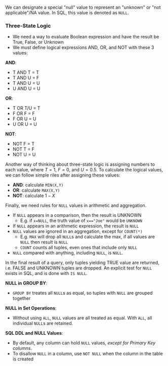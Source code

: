 We can designate a special "null" value to represent an "unknown" or "not applicable"/NA value. In SQL, this value is denoted as `NULL`.
### Three-State Logic
* We need a way to evaluate Boolean expression and have the result be True, False, or Unknown
* We must define logical expressions AND, OR, and NOT with these 3 values:

**AND**:
* T AND T = T
* T AND U = F
* T AND U = U
* U AND U = U

**OR**:
* T OR T/U = T
* F OR F = F
* F OR U = U
* U OR U = U

**NOT**:
* NOT F = T
* NOT T = F
* NOT U = U

Another way of thinking about three-state logic is assigning numbers to each value, where $T=1$, $F=0$, and $U=0.5$. To calculate the logical values, we can follow simple riles after assigning these values:
* **AND**: calculate `MIN(X,Y)`
* **OR**: calculate `MAX(X,Y)`
* **NOT**: calculate $1-X$

Finally, we need rules for `NULL` values in arithmetic and aggregation.
* If `NULL` appears in a comparison, then the result is UNKNOWN
	* E.g. if `x=NULL`, the truth value of `x=="Joe"` would be `UNKNOWN` 
* If `NULL` appears in an arithmetic expression, the result is `NULL`
* `NULL` values are ignored in an aggregation, except for `COUNT(*)`
	* E.g. `MAX` will drop all `NULL`s and calculate the max, if all values are `NULL` then result is `NULL`
	* `COUNT` counts all tuples, even ones that include only `NULL`
* `NULL` compared with anything, including `NULL`, is `NULL`.

In the final result of a query, only tuples yielding TRUE value are returned, i.e. FALSE and UNKNOWN tuples are dropped.
An explicit test for `NULL` exists in SQL, and is done with `IS NULL`.

**NULL in GROUP BY**:
* `GROUP BY` treates all `NULL`s as equal, so tuples with `NULL` are grouped together

**NULL in Set Operations**:
* Without using `ALL`, `NULL` values are all treated as equal. With `ALL`, all individual `NULL`s are retained.

**SQL DDL and NULL Values**:
* By default, any column can hold `NULL` values, *except for Primary Key columns*.
* To disallow `NULL` in a column, use `NOT NULL` when the column in the table is created